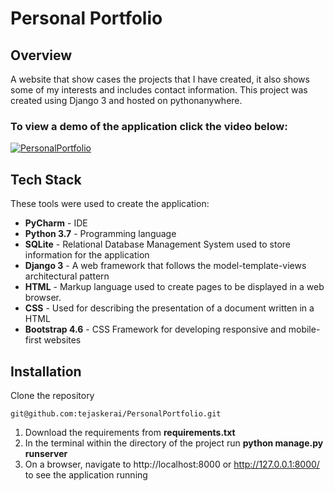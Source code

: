 

# Personal Portfolio

## Overview 

A website that show cases the projects that I have created, it also shows some of my interests and includes contact information. This project was created using Django 3 and hosted on pythonanywhere.

### To view a demo of the application click the video below:
[![PersonalPortfolio](https://j.gifs.com/JyLkkv.gif)](https://www.youtube.com/watch?v=QPOexOQf6JQ&ab_channel=TejasKerai)

## Tech Stack
These tools were used to create the application:
- **PyCharm** - IDE
- **Python 3.7** - Programming language
- **SQLite** - Relational Database Management System used to store information for the application
- **Django 3** - A web framework that follows the model-template-views architectural pattern
- **HTML** - Markup language used to create pages to be displayed in a web browser.
- **CSS** - Used for describing the presentation of a document written in a HTML
- **Bootstrap 4.6** - CSS Framework for developing responsive and mobile-first websites



## Installation
Clone the repository
```
git@github.com:tejaskerai/PersonalPortfolio.git
```

1. Download the requirements from **requirements.txt**
2. In the terminal within the directory of the project run **python manage.py runserver**
3. On a browser, navigate to http://localhost:8000 or http://127.0.0.1:8000/ to see the application running

